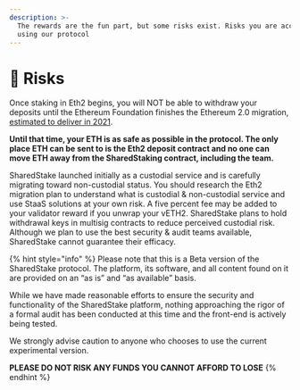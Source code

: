 ```yaml
---
description: >-
  The rewards are the fun part, but some risks exist. Risks you are accepting by
  using our protocol
---
```


# 🔺 Risks

Once staking in Eth2 begins, you will NOT be able to withdraw your deposits until the Ethereum Foundation finishes the Ethereum 2.0 migration,[ estimated to deliver in 2021](https://ethereum.org/en/eth2).

**Until that time, your ETH is as safe as possible in the protocol. The only place ETH can be sent to is the Eth2 deposit contract and no one can move ETH away from the SharedStaking contract, including the team.**

SharedStake launched initially as a custodial service and is carefully migrating toward non-custodial status. You should research the Eth2 migration plan to understand what is custodial & non-custodial service and use StaaS solutions at your own risk. A five percent fee may be added to your validator reward if you unwrap your vETH2. SharedStake plans to hold withdrawal keys in multisig contracts to reduce perceived custodial risk. Although we plan to use the best security & audit teams available, SharedStake cannot guarantee their efficacy. 

{% hint style="info" %}
Please note that this is a Beta version of the SharedStake protocol. The platform, its software, and all content found on it are provided on an “as is” and “as available” basis.

While we have made reasonable efforts to ensure the security and functionality of the SharedStake platform, nothing approaching the rigor of a formal audit has been conducted at this time and the front-end is actively being tested.

We strongly advise caution to anyone who chooses to use the current experimental version.

**PLEASE DO NOT RISK ANY FUNDS YOU CANNOT AFFORD TO LOSE**
{% endhint %}

